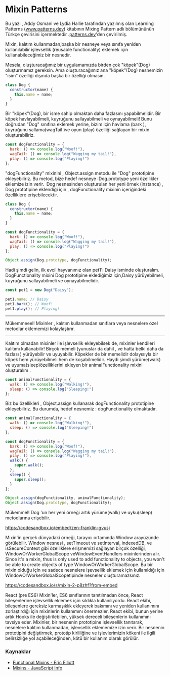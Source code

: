 
# Mixin Patterns
Bu yazı , Addy Osmani ve Lydia Hallie tarafından yazılmış olan Learning Patterns (www.patterns.dev) kitabının Mixing Pattern adlı bölümününün Türkçe çevirisini içermektedir .[patterns.dev](https://www.patterns.dev/posts/mixin-pattern/)'den çevirilmiş. 

Mixin, kalıtım kullanmadan,başka bir nesneye veya sınıfa yeniden kullanılabilir işlevsellik (reusable functionality) eklemek için kullanabileceğimiz bir nesnedir.

Mesela, oluşturacağımız bir uygulamamızda birden çok "köpek"(Dog) oluşturmamız gereksin. Ama oluşturacağımız ana "köpek"(Dog) nesnemizin "isim" özelliği dışında başka bir özelliği olmasın.

```js
class Dog {
  constructor(name) {
    this.name = name;
  }
}
```
Bir "köpek"(Dog), bir isme sahip olmaktan daha fazlasını yapabilmelidir. Bir köpek havlayabilmeli, kuyruğunu sallayabilmeli ve oynayabilmeli!
Bunu doğrudan "Dog" sınıfına eklemek yerine, bizim için havlama (bark ), kuyruğunu sallama(wagTail )ve oyun (play) özelliği sağlayan bir mixin oluşturabiliriz.

```js
const dogFunctionality = {
  bark: () => console.log("Woof!"),
  wagTail: () => console.log("Wagging my tail!"),
  play: () => console.log("Playing!")
};
```

"dogFunctionality" mixinini , Object.assign metodu ile "Dog" prototipine ekleyebiliriz. Bu metod, bize hedef nesneye :Dog.prototype yeni özellikler eklemize izin verir. 
Dog nesnesinden oluşturulan her yeni örnek (instance) , Dog prototipine eklendiği için , dogFunctionality mixinin içeriğindeki  özelliklere erişebilecektir.
```js
class Dog {
  constructor(name) {
    this.name = name;
  }
}

const dogFunctionality = {
  bark: () => console.log("Woof!"),
  wagTail: () => console.log("Wagging my tail!"),
  play: () => console.log("Playing!")
};

Object.assign(Dog.prototype, dogFunctionality);
```
Hadi şimdi gelin, ilk evcil hayvanımız olan pet1'i Daisy isminde oluşturalım. DogFunctionality mixini Dog prototipine eklediğimiz için,Daisy yürüyebilmeli, kuyruğunu sallayabilmeli ve oynayabilmelidir.
```js 
const pet1 = new Dog("Daisy");

pet1.name; // Daisy
pet1.bark(); // Woof!
pet1.play(); // Playing!
```
---

Mükemmeeel! Mixinler , kalıtım kullanmadan sınıflara veya nesnelere özel metodlar eklememizi kolaylaştırır. 

---

Kalıtım olmadan mixinler ile işlevsellik ekleyebilsek de, mixinler kendileri kalıtımı kullanabilir!
Birçok memeli (yunuslar da dahil , ve hatta belki daha da fazlası ) yürüyebilir ve uyuyabilir. Köpekler de bir memelidir dolayısıyla bir köpek hem yürüyebilmeli hem de koşabilmelidir.
Haydi şimdi yürüme(walk) ve uyuma(sleep)özelliklerini ekleyen bir animalFunctionality mixini oluşturalım .

```js 
const animalFunctionality = {
  walk: () => console.log("Walking!"),
  sleep: () => console.log("Sleeping!")
};
 ```
Biz bu özellikleri , Object.assign kullanarak dogFunctionality prototipine ekleyebiliriz. Bu durumda, hedef nesnemiz : dogFunctionality olmaktadır.
```js
const animalFunctionality = {
  walk: () => console.log("Walking!"),
  sleep: () => console.log("Sleeping!")
};

const dogFunctionality = {
  bark: () => console.log("Woof!"),
  wagTail: () => console.log("Wagging my tail!"),
  play: () => console.log("Playing!"),
  walk() {
    super.walk();
  },
  sleep() {
    super.sleep();
  }
};

Object.assign(dogFunctionality, animalFunctionality);
Object.assign(Dog.prototype, dogFunctionality);
 ```
Mükemmel! Dog 'un her yeni örneği artık yürüme(walk) ve uyku(sleep) metodlarına erişebilir.


https://codesandbox.io/embed/zen-franklin-gvusj


Mixin'in gerçek dünyadaki örneği, tarayıcı ortamında Window arayüzünde görülebilir. Window nesnesi , setTimeout ve setInterval, indexedDB, ve isSecureContext gibi özelliklere erişmemizi sağlayan birçok özelliği,  WindowOrWorkerGlobalScope veWindowEventHandlers mixinlerinden alır.
Since it's a mixin, thus is only used to add functionality to objects, you won't be able to create objects of type WindowOrWorkerGlobalScope.
Bu bir mixin olduğu için ve sadece nesnelere işevsellik eklemek için kullanıldığı için WindowOrWorkerGlobalScopetipinde nesneler oluşturamazsınız.


https://codesandbox.io/s/mixin-2-p8zhf?from-embed


React (pre ES6)
Mixin'ler, ES6 sınıflarının tanıtılmadan önce, React bileşenlerine işlevsellik eklemek için sıklıkla kullanılıyordu. React ekibi, bileşenlere gereksiz karmaşıklık ekleyerek bakımını ve yeniden kullanımını zorlaştırdığı için mixinlerin kullanımını önermezler. React ekibi, bunun yerine artık Hooks ile değiştirilebilen, yüksek dereceli bileşenlerin  kullanımını tavsiye eder.
Mixinler, bir nesnenin prototipine işlevsellik tanıtarak, nesnelere kalıtım kullanmadan, işlevsellik eklememize izin verir. Bir nesnenin prototipini değiştirmek, prototip kirliliğine ve işlevlerimizin kökeni ile ilgili belirsizliğe yol açabileceğinden, kötü bir kullanım olarak görülür.

### Kaynaklar

* [Functional Mixins - Eric Elliott ]( https://medium.com/javascript-scene/functional-mixins-composing-software-ffb66d5e731c)
* [Mixins - JavaScript Info ]( https://javascript.info/mixins )
